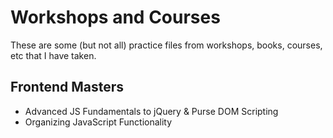 # Workshops and Courses

These are some (but not all) practice files from workshops, books, courses, etc that I have taken.

## Frontend Masters

* Advanced JS Fundamentals to jQuery & Purse DOM Scripting
* Organizing JavaScript Functionality